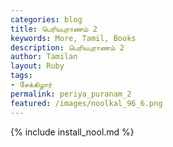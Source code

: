 ```yaml
---  
categories: blog  
title: பெரியபுராணம் 2
keywords: More, Tamil, Books  
description: பெரியபுராணம் 2
author: Tamilan  
layout: Ruby  
tags:     
- சேக்கிழார்
permalink: periya_puranam_2  
featured: /images/noolkal_96_6.png  
---  
```

{% include install_nool.md %}  
